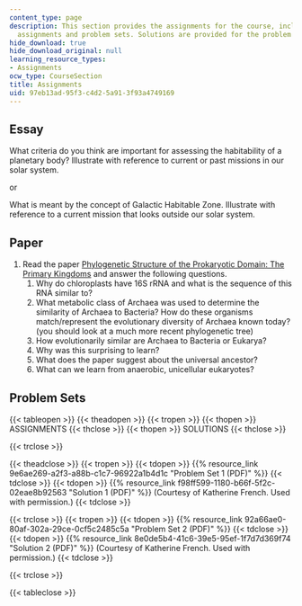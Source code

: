```yaml
---
content_type: page
description: This section provides the assignments for the course, including writing
  assignments and problem sets. Solutions are provided for the problem sets.
hide_download: true
hide_download_original: null
learning_resource_types:
- Assignments
ocw_type: CourseSection
title: Assignments
uid: 97eb13ad-95f3-c4d2-5a91-3f93a4749169
---
```


Essay
-----

What criteria do you think are important for assessing the habitability of a planetary body? Illustrate with reference to current or past missions in our solar system.

or

What is meant by the concept of Galactic Habitable Zone. Illustrate with reference to a current mission that looks outside our solar system.

Paper
-----

1.  Read the paper [Phylogenetic Structure of the Prokaryotic Domain: The Primary Kingdoms](http://www.jstor.org/discover/10.2307/67531?uid=3739696&uid=2&uid=4&uid=3739256&sid=21102534816903) and answer the following questions.
    1.  Why do chloroplasts have 16S rRNA and what is the sequence of this RNA similar to?
    2.  What metabolic class of Archaea was used to determine the similarity of Archaea to Bacteria? How do these organisms match/represent the evolutionary diversity of Archaea known today? (you should look at a much more recent phylogenetic tree)
    3.  How evolutionarily similar are Archaea to Bacteria or Eukarya?
    4.  Why was this surprising to learn?
    5.  What does the paper suggest about the universal ancestor?
    6.  What can we learn from anaerobic, unicellular eukaryotes?

Problem Sets
------------

{{< tableopen >}}
{{< theadopen >}}
{{< tropen >}}
{{< thopen >}}
ASSIGNMENTS
{{< thclose >}}
{{< thopen >}}
SOLUTIONS
{{< thclose >}}

{{< trclose >}}

{{< theadclose >}}
{{< tropen >}}
{{< tdopen >}}
{{% resource_link 9e6ae269-a2f3-a88b-c1c7-96922a1b4d1c "Problem Set 1 (PDF)" %}}
{{< tdclose >}}
{{< tdopen >}}
{{% resource_link f98ff599-1180-b66f-5f2c-02eae8b92563 "Solution 1 (PDF)" %}} (Courtesy of Katherine French. Used with permission.)
{{< tdclose >}}

{{< trclose >}}
{{< tropen >}}
{{< tdopen >}}
{{% resource_link 92a66ae0-80af-302a-29ce-0cf5c2485c5a "Problem Set 2 (PDF)" %}}
{{< tdclose >}}
{{< tdopen >}}
{{% resource_link 8e0de5b4-41c6-39e5-95ef-1f7d7d369f74 "Solution 2 (PDF)" %}} (Courtesy of Katherine French. Used with permission.)
{{< tdclose >}}

{{< trclose >}}

{{< tableclose >}}